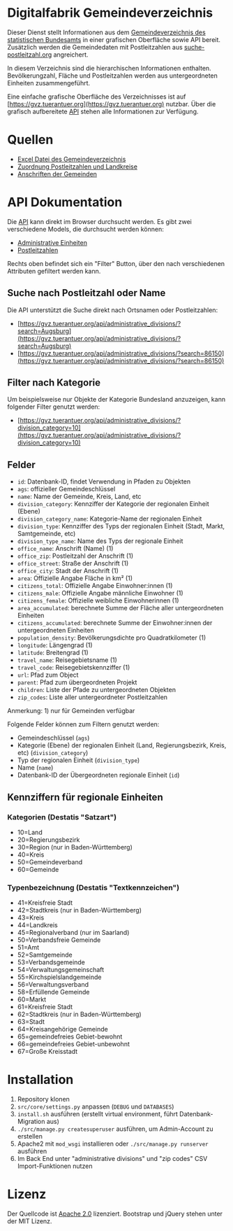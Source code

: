 # Digitalfabrik Gemeindeverzeichnis
Dieser Dienst stellt Informationen aus dem [Gemeindeverzeichnis des statistischen Bundesamts](https://www.destatis.de/DE/Themen/Laender-Regionen/Regionales/Gemeindeverzeichnis/_inhalt.html) in einer grafischen Oberfläche sowie API bereit. Zusätzlich werden die Gemeindedaten mit Postleitzahlen aus [suche-postleitzahl.org](https://suche-postleitzahl.org) angreichert.

In diesem Verzeichnis sind die hierarchischen Informationen enthalten. Bevölkerungzahl, Fläche und Postleitzahlen werden aus untergeordneten Einheiten zusammengeführt.

Eine einfache grafische Oberfläche des Verzeichnisses ist auf [https://gvz.tuerantuer.org](https://gvz.tuerantuer.org) nutzbar. Über die grafisch aufbereitete [API](#api-dokumentation) stehen alle Informationen zur Verfügung.

# Quellen
* [Excel Datei des Gemeindeverzeichnis](https://www.destatis.de/DE/Themen/Laender-Regionen/Regionales/Gemeindeverzeichnis/_inhalt.html)
* [Zuordnung Postleitzahlen und Landkreise](https://www.suche-postleitzahl.org/download_files/public/zuordnung_plz_ort_landkreis.csv)
* [Anschriften der Gemeinden](https://www.statistikportal.de/de/gemeindeverzeichnis)

# API Dokumentation
Die [API](https://gvz.tuerantuer.org/api/) kann direkt im Browser durchsucht werden. Es gibt zwei verschiedene Models, die durchsucht werden können:
* [Administrative Einheiten](https://gvz.tuerantuer.org/api/administrative_divisions/)
* [Postleitzahlen](https://gvz.tuerantuer.org/api/zip_codes/)

Rechts oben befindet sich ein "Filter" Button, über den nach verschiedenen Attributen gefiltert werden kann.

## Suche nach Postleitzahl oder Name
Die API unterstützt die Suche direkt nach Ortsnamen oder Postleitzahlen:
* [https://gvz.tuerantuer.org/api/administrative_divisions/?search=Augsburg](https://gvz.tuerantuer.org/api/administrative_divisions/?search=Augsburg)
* [https://gvz.tuerantuer.org/api/administrative_divisions/?search=86150](https://gvz.tuerantuer.org/api/administrative_divisions/?search=86150)

## Filter nach Kategorie
Um beispielsweise nur Objekte der Kategorie Bundesland anzuzeigen, kann folgender Filter genutzt werden:
* [https://gvz.tuerantuer.org/api/administrative_divisions/?division_category=10](https://gvz.tuerantuer.org/api/administrative_divisions/?division_category=10)

## Felder
* `id`: Datenbank-ID, findet Verwendung in Pfaden zu Objekten
* `ags`: offizieller Gemeindeschlüssel
* `name`: Name der Gemeinde, Kreis, Land, etc
* `division_category`: Kennziffer der Kategorie der regionalen Einheit (Ebene)
* `division_category_name`: Kategorie-Name der regionalen Einheit
* `division_type`: Kennziffer des Typs der regionalen Einheit (Stadt, Markt, Samtgemeinde, etc)
* `division_type_name`: Name des Typs der regionale Einheit
* `office_name`: Anschrift (Name) (1)
* `office_zip`: Postleitzahl der Anschrift (1)
* `office_street`: Straße der Anschrift (1)
* `office_city`: Stadt der Anschrift (1)
* `area`: Offizielle Angabe Fläche in km² (1)
* `citizens_total`: Offizielle Angabe Einwohner:innen (1)
* `citizens_male`: Offizielle Angabe männliche Einwohner (1)
* `citizens_female`: Offizielle weibliche Einwohnerinnen (1)
* `area_accumulated`: berechnete Summe der Fläche aller untergeordneten Einheiten
* `citizens_accumulated`: berechnete Summe der Einwohner:innen der untergeordneten Einheiten
* `population_density`: Bevölkerungsdichte pro Quadratkilometer (1)
* `longitude`: Längengrad (1)
* `latitude`: Breitengrad (1)
* `travel_name`: Reisegebietsname (1)
* `travel_code`: Reisegebietskennziffer (1)
* `url`: Pfad zum Object
* `parent`: Pfad zum übergeordneten Projekt
* `children`: Liste der Pfade zu untergeordneten Objekten
* `zip_codes`: Liste aller untergeordneter Postleitzahlen

Anmerkung: 1) nur für Gemeinden verfügbar

Folgende Felder können zum Filtern genutzt werden:
* Gemeindeschlüssel (`ags`)
* Kategorie (Ebene) der regionalen Einheit (Land, Regierungsbezirk, Kreis, etc) (`division_category`)
* Typ der regionalen Einheit (`division_type`)
* Name (`name`)
* Datenbank-ID der Übergeordneten regionale Einheit (`id`)

## Kennziffern für regionale Einheiten
### Kategorien (Destatis "Satzart")
* 10=Land
* 20=Regierungsbezirk
* 30=Region (nur in Baden-Württemberg)
* 40=Kreis
* 50=Gemeindeverband
* 60=Gemeinde

### Typenbezeichnung (Destatis "Textkennzeichen")
* 41=Kreisfreie Stadt
* 42=Stadtkreis (nur in Baden-Württemberg)
* 43=Kreis
* 44=Landkreis
* 45=Regionalverband (nur im Saarland)
* 50=Verbandsfreie Gemeinde
* 51=Amt
* 52=Samtgemeinde
* 53=Verbandsgemeinde
* 54=Verwaltungsgemeinschaft
* 55=Kirchspielslandgemeinde
* 56=Verwaltungsverband
* 58=Erfüllende Gemeinde
* 60=Markt
* 61=Kreisfreie Stadt
* 62=Stadtkreis (nur in Baden-Württemberg)
* 63=Stadt
* 64=Kreisangehörige Gemeinde
* 65=gemeindefreies Gebiet-bewohnt
* 66=gemeindefreies Gebiet-unbewohnt
* 67=Große Kreisstadt

# Installation
1. Repository klonen
2. `src/core/settings.py` anpassen (`DEBUG` und `DATABASES`)
3. `install.sh` ausführen (erstellt virtual environment, führt Datenbank-Migration aus)
4. `./src/manage.py createsuperuser` ausführen, um Admin-Account zu erstellen
5. Apache2 mit `mod_wsgi` installieren oder `./src/manage.py runserver` ausführen
6. Im Back End unter "administrative divisions" und "zip codes" CSV Import-Funktionen nutzen

# Lizenz
Der Quellcode ist [Apache 2.0](LICENSE.txt) lizenziert. Bootstrap und jQuery stehen unter der MIT Lizenz.
